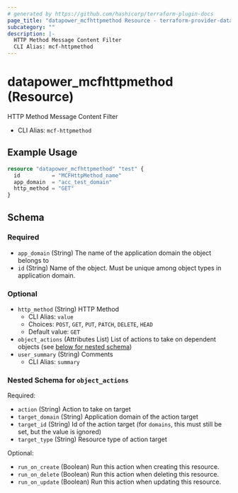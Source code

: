 ```yaml
---
# generated by https://github.com/hashicorp/terraform-plugin-docs
page_title: "datapower_mcfhttpmethod Resource - terraform-provider-datapower"
subcategory: ""
description: |-
  HTTP Method Message Content Filter
  CLI Alias: mcf-httpmethod
---
```


# datapower_mcfhttpmethod (Resource)

HTTP Method Message Content Filter
  - CLI Alias: `mcf-httpmethod`

## Example Usage

```terraform
resource "datapower_mcfhttpmethod" "test" {
  id          = "MCFHttpMethod_name"
  app_domain  = "acc_test_domain"
  http_method = "GET"
}
```

<!-- schema generated by tfplugindocs -->
## Schema

### Required

- `app_domain` (String) The name of the application domain the object belongs to
- `id` (String) Name of the object. Must be unique among object types in application domain.

### Optional

- `http_method` (String) HTTP Method
  - CLI Alias: `value`
  - Choices: `POST`, `GET`, `PUT`, `PATCH`, `DELETE`, `HEAD`
  - Default value: `GET`
- `object_actions` (Attributes List) List of actions to take on dependent objects (see [below for nested schema](#nestedatt--object_actions))
- `user_summary` (String) Comments
  - CLI Alias: `summary`

<a id="nestedatt--object_actions"></a>
### Nested Schema for `object_actions`

Required:

- `action` (String) Action to take on target
- `target_domain` (String) Application domain of the action target
- `target_id` (String) Id of the action target (for `domains`, this must still be set, but the value is ignored)
- `target_type` (String) Resource type of action target

Optional:

- `run_on_create` (Boolean) Run this action when creating this resource.
- `run_on_delete` (Boolean) Run this action when deleting this resource.
- `run_on_update` (Boolean) Run this action when updating this resource.
